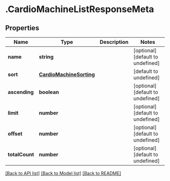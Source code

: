 # .CardioMachineListResponseMeta

## Properties

Name | Type | Description | Notes
------------ | ------------- | ------------- | -------------
**name** | **string** |  | [optional] [default to undefined]
**sort** | [**CardioMachineSorting**](CardioMachineSorting.md) |  | [default to undefined]
**ascending** | **boolean** |  | [optional] [default to undefined]
**limit** | **number** |  | [optional] [default to undefined]
**offset** | **number** |  | [optional] [default to undefined]
**totalCount** | **number** |  | [optional] [default to undefined]


[[Back to API list]](../README.md#documentation-for-api-endpoints) [[Back to Model list]](../README.md#documentation-for-models) [[Back to README]](../README.md)
